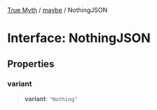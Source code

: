 [True Myth](../../index.md) / [maybe](../index.md) / NothingJSON

# Interface: NothingJSON

## Properties

### variant

> **variant**: `"Nothing"`
